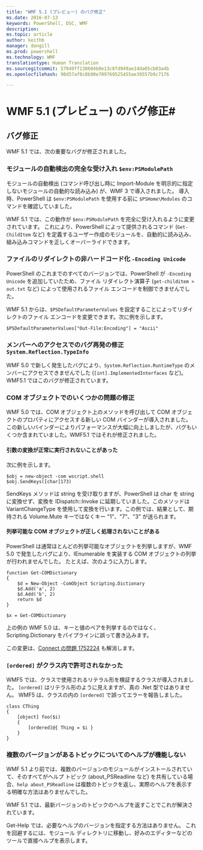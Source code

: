 ```yaml
---
title: "WMF 5.1 (プレビュー) のバグ修正"
ms.date: 2016-07-13
keywords: PowerShell, DSC, WMF
description: 
ms.topic: article
author: keithb
manager: dongill
ms.prod: powershell
ms.technology: WMF
translationtype: Human Translation
ms.sourcegitcommit: 57049ff138604b0e13c8fd949ae14da05cb03a4b
ms.openlocfilehash: 90d57af0c8b90e709769525455ae39557b9c7176

---
```


# WMF 5.1 (プレビュー) のバグ修正#

## バグ修正 ##

WMF 5.1 では、次の重要なバグが修正されました。

### モジュールの自動検出の完全な受け入れ `$env:PSModulePath` ###

モジュールの自動検出 (コマンド呼び出し時に Import-Module を明示的に指定しないモジュールの自動的な読み込み) が、WMF 3 で導入されました。 導入時、PowerShell は `$env:PSModulePath` を使用する前に `$PSHome\Modules` のコマンドを確認していました。

WMF 5.1 では、この動作が `$env:PSModulePath` を完全に受け入れるように変更されています。 これにより、PowerShell によって提供されるコマンド (`Get-ChildItem` など) を定義するユーザー作成のモジュールを、自動的に読み込み、組み込みコマンドを正しくオーバーライドできます。

### ファイルのリダイレクトの非ハードコード化 `-Encoding Unicode` ###

PowerShell のこれまでのすべてのバージョンでは、PowerShell が `-Encoding Unicode` を追加していたため、ファイル リダイレクト演算子 (`get-childitem > out.txt` など) によって使用されるファイル エンコードを制御できませんでした。

WMF 5.1 からは、`$PSDefaultParameterValues` を設定することによってリダイレクトのファイル エンコードを変更できます。次に例を示します。

```
$PSDefaultParameterValues["Out-File:Encoding"] = "Ascii"
```

### メンバーへのアクセスでのバグ再発の修正 `System.Reflection.TypeInfo` ###

WMF 5.0 で新しく発生したバグにより、`System.Reflection.RuntimeType` のメンバーにアクセスできませんでした (`[int].ImplementedInterfaces` など)。
WMF5.1 ではこのバグが修正されています。


### COM オブジェクトでのいくつかの問題の修正 ###

WMF 5.0 では、COM オブジェクト上のメソッドを呼び出して COM オブジェクトのプロパティにアクセスする新しい COM バインダーが導入されました。
この新しいバインダーによりパフォーマンスが大幅に向上しましたが、バグもいくつか含まれていました。WMF5.1 ではそれが修正されました。

#### 引数の変換が正常に実行されないことがあった ####

次に例を示します。

```
$obj = new-object -com wscript.shell
$obj.SendKeys([char]173)
```

SendKeys メソッドは string を受け取りますが、PowerShell は char を string に変換せず、変換を IDispatch::Invoke に延期していました。このメソッドは VariantChangeType を使用して変換を行います。この例では、結果として、期待される Volume.Mute キーではなくキー "1"、"7"、"3" が送られます。

#### 列挙可能な COM オブジェクトが正しく処理されないことがある ####

PowerShell は通常ほとんどの列挙可能なオブジェクトを列挙しますが、WMF 5.0 で発生したバグにより、IEnumerable を実装する COM オブジェクトの列挙が行われませんでした。  たとえば、次のように入力します。

```
function Get-COMDictionary
{
    $d = New-Object -ComObject Scripting.Dictionary
    $d.Add('a', 2)
    $d.Add('b', 2)
    return $d
}

$x = Get-COMDictionary
```

上の例の WMF 5.0 は、キーと値のペアを列挙するのではなく、Scripting.Dictionary をパイプラインに誤って書き込みます。

この変更は、[Connect の問題 1752224](https://connect.microsoft.com/PowerShell/feedback/details/1752224) も解消します。

### `[ordered]` がクラス内で許可されなかった ###

WMF5 では、クラスで使用されるリテラル形を検証するクラスが導入されました。  `[ordered]` はリテラル形のように見えますが、真の .Net 型ではありません。  WMF5 は、クラスの内の `[ordered]` で誤ってエラーを報告しました。

```
class CThing
{
    [object] foo($i)
    {
        [ordered]@{ Thing = $i }
    }
}
```


### 複数のバージョンがあるトピックについてのヘルプが機能しない ###

WMF 5.1 より前では、複数のバージョンのモジュールがインストールされていて、そのすべてがヘルプ トピック (about_PSReadline など) を共有している場合、`help about_PSReadline` は複数のトピックを返し、実際のヘルプを表示する明確な方法はありませんでした。

WMF 5.1 では、最新バージョンのトピックのヘルプを返すことでこれが解決されています。

Get-Help では、必要なヘルプのバージョンを指定する方法はありません。 これを回避するには、モジュール ディレクトリに移動し、好みのエディターなどのツールで直接ヘルプを表示します。 



<!--HONumber=Jul16_HO3-->


